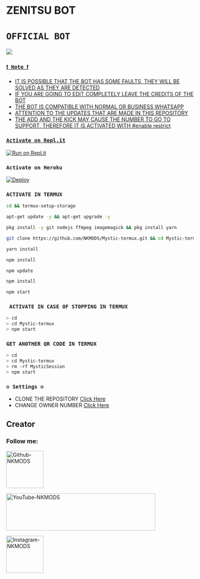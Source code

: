  <h1>ZENITSU BOT</h1>

# ` OFFICIAL BOT `
<a href="https://api.whatsapp.com/send/?phone=5219993404349&text&type=phone_number&app_absent=0" target="blank"><img src="https://img.shields.io/badge/NKMODS-BOT-25D366?style=for-the-badge&logo=whatsapp&logoColor=white" />



### `❗ Note ❗`
- IT IS POSSIBLE THAT THE BOT HAS SOME FAULTS, THEY WILL BE SOLVED AS THEY ARE DETECTED
- IF YOU ARE GOING TO EDIT COMPLETELY LEAVE THE CREDITS OF THE BOT 
- THE BOT IS COMPATIBLE WITH NORMAL OR BUSINESS WHATSAPP
- ATTENTION TO THE UPDATES THAT ARE MADE IN THIS REPOSITORY
- THE ADD AND THE KICK MAY CAUSE THE NUMBER TO GO TO SUPPORT, THEREFORE IT IS ACTIVATED WITH #enable restrict 
  
### ` Activate on Repl.it `

[![Run on Repl.it](https://repl.it/badge/github/NKMODS/Zenitsu-Bot-MD)](https://repl.it/github/NKMODS/Zenitsu-Bot-MD)

### ` Activate on Heroku `
[![Deploy](https://www.herokucdn.com/deploy/button.svg)](https://heroku.com/deploy?template=https://github.com/NKMODS/Zenitsu-Bot-MD)

### ` ACTIVATE IN TERMUX `

```bash
cd && termux-setup-storage
```
```bash
apt-get update -y && apt-get upgrade -y
```
```bash
pkg install -y git nodejs ffmpeg imagemagick && pkg install yarn
```
```bash
git clone https://github.com/NKMODS/Mystic-termux.git && cd Mystic-termux
```
```bash
yarn install
```
```bash
npm install
```
```bash
npm update
```
```bash
npm install
```
```bash
npm start
```

### `️ ACTIVATE IN CASE OF STOPPING IN TERMUX ️`

```bash
> cd 
> cd Mystic-termux
> npm start
```

### ` GET ANOTHER QR CODE IN TERMUX `

```bash
> cd 
> cd Mystic-termux
> rm -rf MysticSession
> npm start
```

### ` ⚙️ Settings ⚙️ `
- CLONE THE REPOSITORY [Click Here](https://github.com/NKMODS/Zenitsu-Bot-MD/fork)
- CHANGE OWNER NUMBER [Click Here](https://github.com/NKMODS/Zenitsu-Bot-MD/blob/master/config.js)


<h2> Creator </h2>
<h3> Follow me: </h3>
<a href="https://github.com/NKMODS"><img src="https://github.githubassets.com/images/modules/logos_page/GitHub-Mark.png" width="100" height="100" alt="Github-NKMODS"> </a>

<a href="https://youtube.com/c/NKMODS"><img src="https://user-images.githubusercontent.com/86371273/196015057-21c231b5-e3f4-418a-a7f0-925b27a389db.png" width="400" height="100" alt="YouTube-NKMODS"> </a>

<a href="https://instagram.com/c/nkmods.666_opz"><img src="https://user-images.githubusercontent.com/86371273/196016048-128cb6dd-8ce7-47f9-9478-0dc78243870c.png" width="100" height="100" alt="Instagram-NKMODS"> </a>
